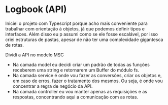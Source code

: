 # Logbook (API)

Iniciei o projeto com Typescript porque acho mais conveniente para trabalhar com orientação à objetos, já que podemos definir tipos e interfaces. Além disso eu p assumi como se ele fosse escalável, por isso criei estruturas de pastas, apesar de não ter uma complexidade gigantesca de rotas.

Dividi a API no modelo MSC

 - Na camada model eu decidi criar um padrão de todas as funções receberem uma string e retornarem um Buffer do módulo fs.
 - Na camada service é onde vou fazer as conversões, criar os objetos e, em caso de erros, fazer o tratamento dos mesmos. Ou seja, é onde vou concentrar a regra de negócio da API.
 - Na camada controller eu vou manter apenas as requisições e as respostas, concentrando aqui a comunicação com as rotas.